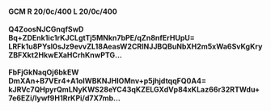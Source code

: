 #### GCM R 20/0c/400 L 20/0c/400
**Q4ZoosNJCGnqfSwD**<br/>**Bq+ZDEnk1ic1rKJCLgtTj5MNkn7bPE/qZn8nfErHUpU=**<br/>**LRFk1u8PYsl0sJz9evvZL18AeasW2CRlNJJBQBuNbXH2m5xWa6SvKgKryZBFXkt2HkwEXaHCrhKnwPTG...**<br/><br/>
**FbFjGkNaqOj6bkEW**<br/>**DmXAn+B7VEr4+A1oIWBKNJHIOMnv+p5jhjdtqqFQ0A4=**<br/>**kJRVc7QHpyrQmLNyKWS28eYC43qKZELGXdVp84xKLaz66r32RTWdu+7e6EZi/Iywf9H1RrKPi/d7X7mb...**